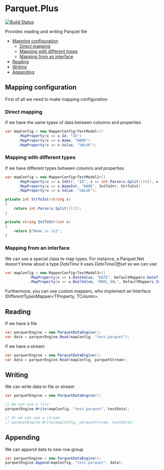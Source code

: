 # Parquet.Plus 

[![Build Status](https://travis-ci.org/KovtunV/Parquet.Plus.svg?branch=master)](https://travis-ci.org/KovtunV/Parquet.Plus)

Provides reading and writing Parquet file 

<!--ts-->
   * [Mapping configuration](#Mapping-configuration)
      * [Direct mapping](#Direct-mapping)
      * [Mapping with different types](#Mapping-with-different-types)
      * [Mapping from an interface](#Mapping-from-an-interface)
   * [Reading](#Reading)
   * [Writing](#Writing)
   * [Appending](#Appending)
<!--te-->

## Mapping configuration
First of all we need to make mapping configuration

### Direct mapping
If we have the same types of data between columns and properties

```csharp
var mapConfig = new MapperConfig<TestModel>()
      .MapProperty(x => x.Id, "ID")
      .MapProperty(x => x.Name, "NAME")
      .MapProperty(x => x.Value, "VALUE");
```
### Mapping with different types
If we have different types between columns and properties
```csharp
var mapConfig = new MapperConfig<TestModel2>()
      .MapProperty(x => x.IdStr, "ID", x => int.Parse(x.Split()[0]), x => x + " modified")
      .MapProperty(x => x.NameInt, "NAME", IntToStr, StrToInt)
      .MapProperty(x => x.Value, "VALUE");

private int StrToInt(string x)
{
    return int.Parse(x.Split()[2]);
}

private string IntToStr(int x)
{
    return $"Name is {x}";
}
```
### Mapping from an interface
We can use a special class to map types. For instance, a Parquet.Net doesn't know about a type *DateTime* it uses *DateTimeOffset* so we can use:
```csharp
var mapConfig = new MapperConfig<TestModel3>()
           .MapProperty(x => x.DateValue, "DATE", DefaultMappers.DateTimeOffsetToDateTime)
           .MapProperty(x => x.BoolValue, "BOOL_VAL", DefaultMappers.IntToBool);
```
Furthermore, you can use custom mappers, who implement an Interface IDifferentTypesMapper<TProperty, TColumn>.
## Reading
If we have a file
```csharp
var parquerEngine = new ParquetDataEngine();
var data = parquerEngine.Read(mapConfig, "test.parquet");
```
If we have a stream
```csharp
var parquerEngine = new ParquetDataEngine();
var data = parquerEngine.Read(mapConfig, parquetStream);
```
## Writing
We can write data to file or stream
```csharp
var parquetEngine = new ParquetDataEngine();

// We can use a file
parquetEngine.Write(mapConfig, "test.parquet", testData);

// Or we can use a stream
// parquetEngine.Write(mapConfig, parquetStream, testData);
```
## Appending
We can append data to new row group
```csharp
var parquetEngine = new ParquetDataEngine();
parquetEngine.Append(mapConfig, "test.parquet", data);
```
